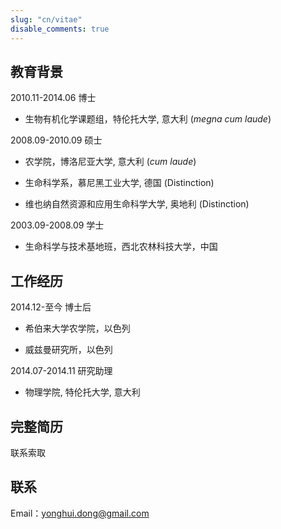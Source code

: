 ```yaml
---
slug: "cn/vitae"
disable_comments: true
---
```



## 教育背景


2010.11-2014.06 博士   


- 生物有机化学课题组，特伦托大学, 意大利 (_megna cum laude_)    

2008.09-2010.09 硕士   

- 农学院，博洛尼亚大学, 意大利 (_cum laude_)       

- 生命科学系，慕尼黑工业大学, 德国 (Distinction)   
    
- 维也纳自然资源和应用生命科学大学, 奥地利 (Distinction)
    
    
    
2003.09-2008.09 学士 

- 生命科学与技术基地班，西北农林科技大学，中国

## 工作经历

2014.12-至今 博士后  

- 希伯来大学农学院，以色列      

- 威兹曼研究所，以色列    

2014.07-2014.11 研究助理        

- 物理学院, 特伦托大学, 意大利

## 完整简历     

联系索取        

## 联系
Email：yonghui.dong@gmail.com

